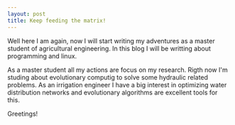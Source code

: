 ```yaml
---
layout: post
title: Keep feeding the matrix!
---
```


Well here I am again, now I will start writing my adventures as a master student of agricultural engineering. In this blog I will be writting about programming and linux.

As a master student all my actions are focus on my research. Rigth now I'm studing about evolutionary computig to solve some hydraulic related problems. As an irrigation engineer I have a big interest in optimizing water distribution networks and evolutionary algorithms are excellent tools for this.

Greetings!
